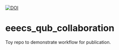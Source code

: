 [![DOI](https://sandbox.zenodo.org/badge/728694118.svg)](https://sandbox.zenodo.org/doi/10.5072/zenodo.6900)


# eeecs_qub_collaboration

Toy repo to demonstrate workflow for publication.
